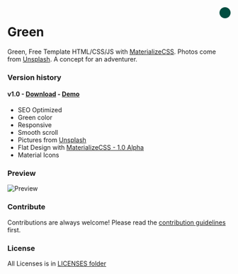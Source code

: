 <img src="favicon.png" align="right" />

# Green

Green, Free Template HTML/CSS/JS with [MaterializeCSS](http://next.materializecss.com). Photos come from [Unsplash](https://unsplash.com). A concept for an adventurer.

### Version history

#### v1.0 - [Download](https://github.com/thomasbnt/green/releases/tag/v1.0) - [Demo](https://thomasbnt.fr/themes/green)
- SEO Optimized
- Green color
- Responsive
- Smooth scroll
- Pictures from [Unsplash](https://unsplash.com)
- Flat Design with [MaterializeCSS - 1.0 Alpha](http://next.materializecss.com)
- Material Icons



### Preview
![Preview](https://user-images.githubusercontent.com/14293805/37558305-287e3ba2-2a12-11e8-9594-6f9d3490402a.png)


### Contribute

Contributions are always welcome!
Please read the [contribution guidelines](contributing.md) first.

### License

All Licenses is in [LICENSES folder](LICENSES)
